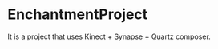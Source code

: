 EnchantmentProject
==================

It is a project that uses Kinect + Synapse + Quartz composer. 
